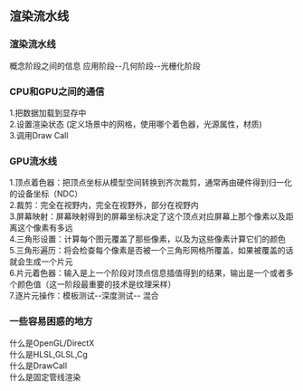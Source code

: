 ## 渲染流水线
### 渲染流水线 
概念阶段之间的信息 应用阶段--几何阶段--光栅化阶段  
### CPU和GPU之间的通信
1.把数据加载到显存中   
2.设置渲染状态 (定义场景中的网格，使用哪个着色器，光源属性，材质)  
3.调用Draw Call  
### GPU流水线
1.顶点着色器：把顶点坐标从模型空间转换到齐次裁剪，通常再由硬件得到归一化的设备坐标（NDC）  
2.裁剪：完全在视野内，完全在视野外，部分在视野内  
3.屏幕映射：屏幕映射得到的屏幕坐标决定了这个顶点对应屏幕上那个像素以及距离这个像素有多远  
4.三角形设置：计算每个图元覆盖了那些像素，以及为这些像素计算它们的颜色  
5.三角形遍历：将会检查每个像素是否被一个三角形网格所覆盖，如果被覆盖的话就会生成一个片元  
6.片元着色器：输入是上一个阶段对顶点信息插值得到的结果，输出是一个或者多个颜色值（这一阶段最重要的技术是纹理采样）  
7.逐片元操作：模板测试--深度测试-- 混合  
### 一些容易困惑的地方
什么是OpenGL/DirectX  
什么是HLSL,GLSL,Cg  
什么是DrawCall  
什么是固定管线渲染  


